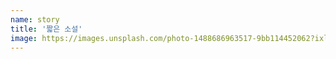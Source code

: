 ```yaml
---
name: story
title: '짧은 소설'
image: https://images.unsplash.com/photo-1488686963517-9bb114452062?ixlib=rb-1.2.1&ixid=eyJhcHBfaWQiOjEyMDd9&auto=format&fit=crop&w=800&q=60
---
```


